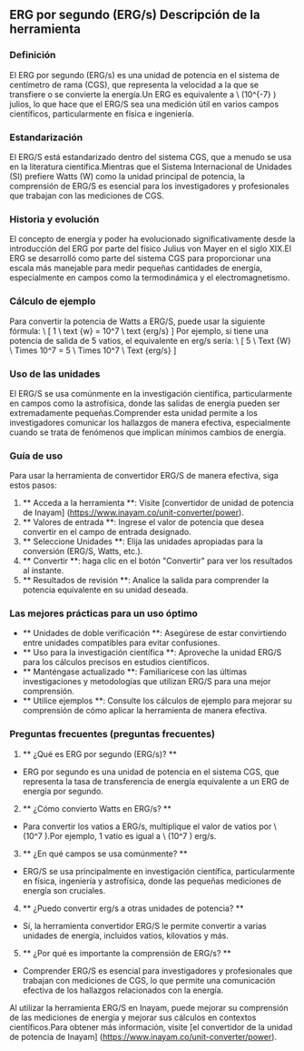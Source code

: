 ## ERG por segundo (ERG/s) Descripción de la herramienta

### Definición
El ERG por segundo (ERG/s) es una unidad de potencia en el sistema de centímetro de rama (CGS), que representa la velocidad a la que se transfiere o se convierte la energía.Un ERG es equivalente a \ (10^{-7} \) julios, lo que hace que el ERG/S sea una medición útil en varios campos científicos, particularmente en física e ingeniería.

### Estandarización
El ERG/S está estandarizado dentro del sistema CGS, que a menudo se usa en la literatura científica.Mientras que el Sistema Internacional de Unidades (SI) prefiere Watts (W) como la unidad principal de potencia, la comprensión de ERG/S es esencial para los investigadores y profesionales que trabajan con las mediciones de CGS.

### Historia y evolución
El concepto de energía y poder ha evolucionado significativamente desde la introducción del ERG por parte del físico Julius von Mayer en el siglo XIX.El ERG se desarrolló como parte del sistema CGS para proporcionar una escala más manejable para medir pequeñas cantidades de energía, especialmente en campos como la termodinámica y el electromagnetismo.

### Cálculo de ejemplo
Para convertir la potencia de Watts a ERG/S, puede usar la siguiente fórmula:
\ [
1 \ text {w} = 10^7 \ text {erg/s}
\]
Por ejemplo, si tiene una potencia de salida de 5 vatios, el equivalente en erg/s sería:
\ [
5 \ Text {W} \ Times 10^7 = 5 \ Times 10^7 \ Text {erg/s}
\]

### Uso de las unidades
El ERG/S se usa comúnmente en la investigación científica, particularmente en campos como la astrofísica, donde las salidas de energía pueden ser extremadamente pequeñas.Comprender esta unidad permite a los investigadores comunicar los hallazgos de manera efectiva, especialmente cuando se trata de fenómenos que implican mínimos cambios de energía.

### Guía de uso
Para usar la herramienta de convertidor ERG/S de manera efectiva, siga estos pasos:
1. ** Acceda a la herramienta **: Visite [convertidor de unidad de potencia de Inayam] (https://www.inayam.co/unit-converter/power).
2. ** Valores de entrada **: Ingrese el valor de potencia que desea convertir en el campo de entrada designado.
3. ** Seleccione Unidades **: Elija las unidades apropiadas para la conversión (ERG/S, Watts, etc.).
4. ** Convertir **: haga clic en el botón "Convertir" para ver los resultados al instante.
5. ** Resultados de revisión **: Analice la salida para comprender la potencia equivalente en su unidad deseada.

### Las mejores prácticas para un uso óptimo
- ** Unidades de doble verificación **: Asegúrese de estar convirtiendo entre unidades compatibles para evitar confusiones.
- ** Uso para la investigación científica **: Aproveche la unidad ERG/S para los cálculos precisos en estudios científicos.
- ** Manténgase actualizado **: Familiarícese con las últimas investigaciones y metodologías que utilizan ERG/S para una mejor comprensión.
- ** Utilice ejemplos **: Consulte los cálculos de ejemplo para mejorar su comprensión de cómo aplicar la herramienta de manera efectiva.

### Preguntas frecuentes (preguntas frecuentes)

1. ** ¿Qué es ERG por segundo (ERG/s)? **
- ERG por segundo es una unidad de potencia en el sistema CGS, que representa la tasa de transferencia de energía equivalente a un ERG de energía por segundo.

2. ** ¿Cómo convierto Watts en ERG/s? **
- Para convertir los vatios a ERG/s, multiplique el valor de vatios por \ (10^7 \).Por ejemplo, 1 vatio es igual a \ (10^7 \) erg/s.

3. ** ¿En qué campos se usa comúnmente? **
- ERG/S se usa principalmente en investigación científica, particularmente en física, ingeniería y astrofísica, donde las pequeñas mediciones de energía son cruciales.

4. ** ¿Puedo convertir erg/s a otras unidades de potencia? **
- Sí, la herramienta convertidor ERG/S le permite convertir a varias unidades de energía, incluidos vatios, kilovatios y más.

5. ** ¿Por qué es importante la comprensión de ERG/s? **
- Comprender ERG/S es esencial para investigadores y profesionales que trabajan con mediciones de CGS, lo que permite una comunicación efectiva de los hallazgos relacionados con la energía.

Al utilizar la herramienta ERG/S en Inayam, puede mejorar su comprensión de las mediciones de energía y mejorar sus cálculos en contextos científicos.Para obtener más información, visite [el convertidor de la unidad de potencia de Inayam] (https://www.inayam.co/unit-converter/power).